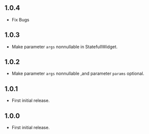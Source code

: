 ## 1.0.4
* Fix Bugs
## 1.0.3
* Make parameter `args` nonnullable in StatefullWidget.
## 1.0.2
* Make parameter `args` nonnullable ,and parameter `params` optional.
## 1.0.1

* First initial release.
## 1.0.0

* First initial release.